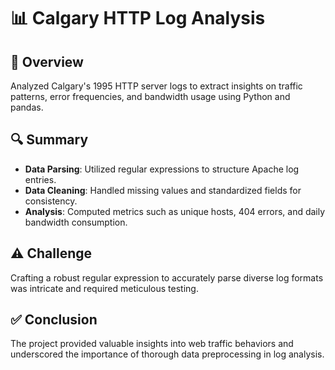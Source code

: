 # 📊 Calgary HTTP Log Analysis

## 📝 Overview
Analyzed Calgary's 1995 HTTP server logs to extract insights on traffic patterns, error frequencies, and bandwidth usage using Python and pandas.

## 🔍 Summary
- **Data Parsing**: Utilized regular expressions to structure Apache log entries.
- **Data Cleaning**: Handled missing values and standardized fields for consistency.
- **Analysis**: Computed metrics such as unique hosts, 404 errors, and daily bandwidth consumption.

## ⚠️ Challenge
Crafting a robust regular expression to accurately parse diverse log formats was intricate and required meticulous testing.

## ✅ Conclusion
The project provided valuable insights into web traffic behaviors and underscored the importance of thorough data preprocessing in log analysis.


